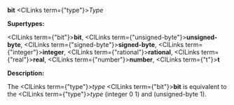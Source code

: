 **bit** <ClLinks  term={"type"}><i>Type</i></ClLinks> 



**Supertypes:** 



<ClLinks  term={"bit"}><b>bit</b></ClLinks>, <ClLinks  term={"unsigned-byte"}><b>unsigned-byte</b></ClLinks>, <ClLinks  term={"signed-byte"}><b>signed-byte</b></ClLinks>, <ClLinks  term={"integer"}><b>integer</b></ClLinks>, <ClLinks  term={"rational"}><b>rational</b></ClLinks>, <ClLinks  term={"real"}><b>real</b></ClLinks>, <ClLinks  term={"number"}><b>number</b></ClLinks>, <ClLinks  term={"t"}><b>t</b></ClLinks> 



**Description:** 



The <ClLinks  term={"type"}><i>type</i></ClLinks> <ClLinks  term={"bit"}><b>bit</b></ClLinks> is equivalent to the <ClLinks  term={"type"}><i>type</i></ClLinks> (integer 0 1) and (unsigned-byte 1). 



